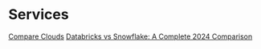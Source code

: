 # Services

[Compare Clouds](https://comparecloud.in/)
[Databricks vs Snowflake: A Complete 2024 Comparison](https://medium.com/sync-computing/databricks-vs-snowflake-a-complete-2024-comparison-462eac35b639)

